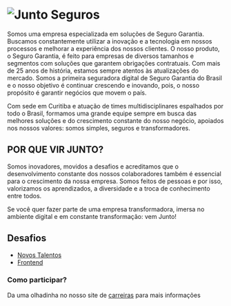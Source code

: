# ![Junto Seguros](https://static.juntoseguros.com/images/logo.png)

Somos uma empresa especializada em soluções de Seguro Garantia. Buscamos constantemente utilizar a inovação e a tecnologia em nossos processos e melhorar a experiência dos nossos clientes. O nosso produto, o Seguro Garantia, é feito para empresas de diversos tamanhos e segmentos com soluções que garantem obrigações contratuais. Com mais de 25 anos de história, estamos sempre atentos às atualizações do mercado. Somos a primeira seguradora digital de Seguro Garantia do Brasil e o nosso objetivo é continuar crescendo e inovando, pois, o nosso propósito é garantir negócios que movem o país.

Com sede em Curitiba e atuação de times multidisciplinares espalhados por todo o Brasil, formamos uma grande equipe sempre em busca das melhores soluções e do crescimento constante do nosso negócio, apoiados nos nossos valores: somos simples, seguros e transformadores.

## POR QUE VIR JUNTO?

Somos inovadores, movidos a desafios e acreditamos que o desenvolvimento constante dos nossos colaboradores também é essencial para o crescimento da nossa empresa. Somos feitos de pessoas e por isso, valorizamos os aprendizados, a diversidade e a troca de conhecimento entre todos.

Se você quer fazer parte de uma empresa transformadora, imersa no ambiente digital e em constante transformação: vem Junto!

## Desafios

- [Novos Talentos](./novos-talentos-2023/Challenge.md)
- [Frontend](./front/Challenge.md)

### Como participar?

Da uma olhadinha no nosso site de [carreiras](https://juntoseguros.gupy.io/) para mais informações
